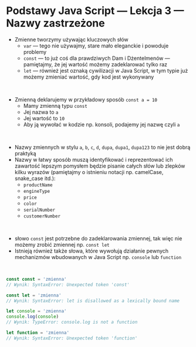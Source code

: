 # Podstawy Java Script — Lekcja 3 — Nazwy zastrzeżone

* Zmienne tworzymy używając kluczowych słów 
  * ```var``` — tego nie używajmy, stare mało eleganckie i powoduje problemy
  * ```const``` — to już coś dla prawdziwych Dam i Dżentelmenów — pamiętajmy, że jej wartość możemy zadeklarować tylko raz
  * ```let``` — również jest oznaką cywilizacji w Java Script, w tym typie już możemy zmieniać wartość, gdy kod jest wykonywany 

<br>

* Zmienną deklarujemy w przykładowy sposób ```const a = 10```
  * Mamy zmienną typu ```const```
  * Jej nazwa to ```a```
  * Jej wartość to ```10```
  * Aby ją wywołać w kodzie np. konsoli, podajemy jej nazwę czyli ```a```

<br>

* Nazwy zmiennych w stylu ```a```, ```b```, ```c```, ```d```, ```dupa```, ```dupa1```, ```dupa123``` to nie jest dobrą praktyką
* Nazwy w łatwy sposób muszą identyfikować i reprezentować ich zawartość lepszym pomysłem będzie pisanie całych słów lub zlepków kilku wyrazów (pamiętajmy o istnieniu notacji np. camelCase, snake_case itd.):
  * ```productName```
  * ```engineType```
  * ```price```
  * ```color```
  * ```serialNumber```
  * ```customerNumber```

<br>

* słowo ```const``` jest potrzebne do zadeklarowania zmiennej, tak więc nie możemy zrobić zmiennej np. ```const let```
* Istnieją również także słowa, które wywołują działanie pewnych mechanizmów wbudowanych w Java Script np. ```console``` lub ```function```

<br>

```jsx
const const = 'zmienna'
// Wynik: SyntaxError: Unexpected token 'const'

const let = 'zmienna'
// Wynik: SyntaxError: let is disallowed as a lexically bound name

let console = 'zmienna'
console.log(console)
// Wynik: TypeError: console.log is not a function

let function = 'zmienna'
// Wynik: SyntaxError: Unexpected token 'function'
```